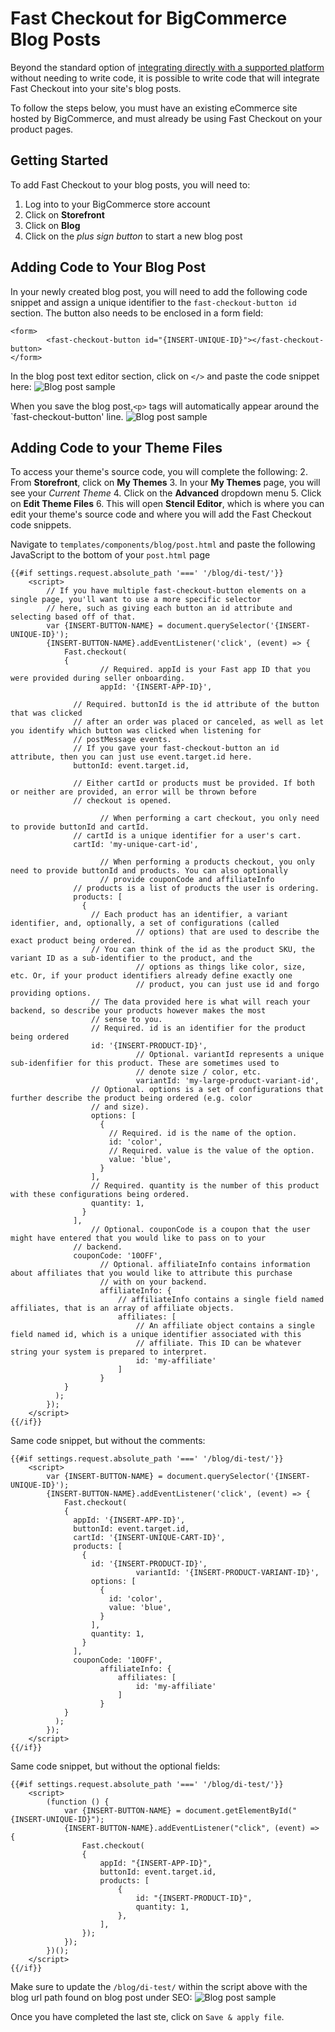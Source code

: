 # Fast Checkout for BigCommerce Blog Posts

Beyond the standard option of [integrating directly with a supported platform](/developer-portal/for-developers/platforms/) without needing to write code, it is possible to write code that will integrate Fast Checkout into your site's blog posts.

To follow the steps below, you must have an existing eCommerce site hosted by BigCommerce, and must already be using Fast Checkout on your product pages.

## Getting Started

To add Fast Checkout to your blog posts, you will need to:

1. Log into to your BigCommerce store account
2. Click on **Storefront**
3. Click on **Blog**
4. Click on the _plus sign button_ to start a new blog post

## Adding Code to Your Blog Post

In your newly created blog post, you will need to add the following code snippet and assign a unique
identifier to the `fast-checkout-button id` section. The button also needs to be enclosed in a form field:

```
<form>
		<fast-checkout-button id="{INSERT-UNIQUE-ID}"></fast-checkout-button>
</form>
```

In the blog post text editor section, click on `</>` and paste the code snippet here:
![Blog post sample](images/bigcommerce/blog_post1.png)

When you save the blog post,`<p>` tags will automatically appear around the `fast-checkout-button' line.
![Blog post sample](images/bigcommerce/blog_post2.png)

## Adding Code to your Theme Files

To access your theme's source code, you will complete the following: 2. From **Storefront**, click on **My Themes** 3. In your **My Themes** page, you will see your _Current Theme_ 4. Click on the **Advanced** dropdown menu 5. Click on **Edit Theme Files** 6. This will open **Stencil Editor**, which is where you can edit your theme's source code and where you will add the Fast Checkout code snippets.

Navigate to `templates/components/blog/post.html` and paste the following JavaScript to the bottom of your `post.html` page

```
{{#if settings.request.absolute_path '===' '/blog/di-test/'}}
    <script>
        // If you have multiple fast-checkout-button elements on a single page, you'll want to use a more specific selector
        // here, such as giving each button an id attribute and selecting based off of that.
        var {INSERT-BUTTON-NAME} = document.querySelector('{INSERT-UNIQUE-ID}');
        {INSERT-BUTTON-NAME}.addEventListener('click', (event) => {
            Fast.checkout(
            {
                    // Required. appId is your Fast app ID that you were provided during seller onboarding.
                    appId: '{INSERT-APP-ID}',

              // Required. buttonId is the id attribute of the button that was clicked
              // after an order was placed or canceled, as well as let you identify which button was clicked when listening for
              // postMessage events.
              // If you gave your fast-checkout-button an id attribute, then you can just use event.target.id here.
              buttonId: event.target.id,

              // Either cartId or products must be provided. If both or neither are provided, an error will be thrown before
              // checkout is opened.

                    // When performing a cart checkout, you only need to provide buttonId and cartId.
              // cartId is a unique identifier for a user's cart.
              cartId: 'my-unique-cart-id',

                    // When performing a products checkout, you only need to provide buttonId and products. You can also optionally
                    // provide couponCode and affiliateInfo
              // products is a list of products the user is ordering.
              products: [
                {
                  // Each product has an identifier, a variant identifier, and, optionally, a set of configurations (called
                            // options) that are used to describe the exact product being ordered.
                  // You can think of the id as the product SKU, the variant ID as a sub-identifier to the product, and the
                            // options as things like color, size, etc. Or, if your product identifiers already define exactly one
                            // product, you can just use id and forgo providing options.
                  // The data provided here is what will reach your backend, so describe your products however makes the most
                  // sense to you.
                  // Required. id is an identifier for the product being ordered
                  id: '{INSERT-PRODUCT-ID}',
                            // Optional. variantId represents a unique sub-idenfifier for this product. These are sometimes used to
                            // denote size / color, etc.
                            variantId: 'my-large-product-variant-id',
                  // Optional. options is a set of configurations that further describe the product being ordered (e.g. color
                  // and size).
                  options: [
                    {
                      // Required. id is the name of the option.
                      id: 'color',
                      // Required. value is the value of the option.
                      value: 'blue',
                    }
                  ],
                  // Required. quantity is the number of this product with these configurations being ordered.
                  quantity: 1,
                }
              ],
                  // Optional. couponCode is a coupon that the user might have entered that you would like to pass on to your
              // backend.
              couponCode: '10OFF',
                    // Optional. affiliateInfo contains information about affiliates that you would like to attribute this purchase
                    // with on your backend.
                    affiliateInfo: {
                        // affiliateInfo contains a single field named affiliates, that is an array of affiliate objects.
                        affiliates: [
                            // An affiliate object contains a single field named id, which is a unique identifier associated with this
                            // affiliate. This ID can be whatever string your system is prepared to interpret.
                            id: 'my-affiliate'
                        ]
                    }
            }
          );
        });
    </script>
{{/if}}
```

Same code snippet, but without the comments:

```
{{#if settings.request.absolute_path '===' '/blog/di-test/'}}
    <script>
        var {INSERT-BUTTON-NAME} = document.querySelector('{INSERT-UNIQUE-ID}');
        {INSERT-BUTTON-NAME}.addEventListener('click', (event) => {
            Fast.checkout(
            {
              appId: '{INSERT-APP-ID}',
              buttonId: event.target.id,
              cartId: '{INSERT-UNIQUE-CART-ID}',
              products: [
                {
                  id: '{INSERT-PRODUCT-ID}',
                            variantId: '{INSERT-PRODUCT-VARIANT-ID}',
                  options: [
                    {
                      id: 'color',
                      value: 'blue',
                    }
                  ],
                  quantity: 1,
                }
              ],
              couponCode: '10OFF',
                    affiliateInfo: {
                        affiliates: [
                            id: 'my-affiliate'
                        ]
                    }
            }
          );
        });
    </script>
{{/if}}
```

Same code snippet, but without the optional fields:

```
{{#if settings.request.absolute_path '===' '/blog/di-test/'}}
    <script>
    	(function () {
            var {INSERT-BUTTON-NAME} = document.getElementById("{INSERT-UNIQUE-ID}");
            {INSERT-BUTTON-NAME}.addEventListener("click", (event) => {
            	Fast.checkout(
                {
	    			appId: "{INSERT-APP-ID}",
            	    buttonId: event.target.id,
            	    products: [
                        {
                            id: "{INSERT-PRODUCT-ID}",
                            quantity: 1,
                        },
         			],
        		});
        	});
        })();
    </script>
{{/if}}
```

Make sure to update the `/blog/di-test/` within the script above with the blog url path found on blog post under SEO:
![Blog post sample](images/bigcommerce/blog_post_url.png)

Once you have completed the last ste, click on `Save & apply file`.
